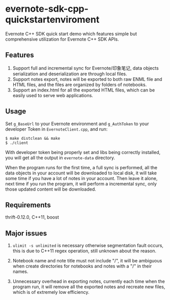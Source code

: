 # evernote-sdk-cpp-quickstartenviroment
Evernote C++ SDK quick start demo which features simple but comprehensive utilization for Evernote C++ SDK APIs.

## Features

1. Support full and incremental sync for Evernote/印象笔记, data objects serialization and deserialization are through local files.
2. Support notes export, notes will be exported to both raw ENML file and HTML files, and the files are organized by folders of notebooks.
3. Support an index.html for all the exported HTML files, which can be easily used to serve web applications.

## Usage

Set `g_BaseUrl` to your Evernote environment and `g_AuthToken` to your developer Token in `EvernoteClient.cpp`, and run:

```
$ make distclean && make
$ ./client
```

With developer token being properly set and libs being correctly installed, you will get all the output in `evernote-data` directory.

When the program runs for the first time, a full sync is performed, all the data objects in your account will be downloaded to local disk, it will take some time if you have a lot of notes in your account. Then leave it alone,  next time if you run the program, it will perform a incremental sync, only those updated content will be downloaded.

## Requirements

thrift-0.12.0, C++11, boost

## Major issues

1. `ulimit -s unlimited`  is necessary otherwise segmentation fault occurs, this is due to C++11 regex operation, still unknown about the reason.

2. Notebook name and note title must not include "/", it will be ambiguous when create directories for notebooks and notes with a "/" in their names.
3. Unnecessary overhead in exporting notes, currently each time when the program run, it will remove all the exported notes and recreate new files, which is of extremely low efficiency.




